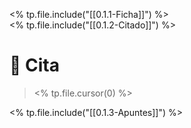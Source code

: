 <% tp.file.include("[[0.1.1-Ficha]]") %>  
<% tp.file.include("[[0.1.2-Citado]]") %>

# 📖 Cita

> <% tp.file.cursor(0) %>


<% tp.file.include("[[0.1.3-Apuntes]]") %>